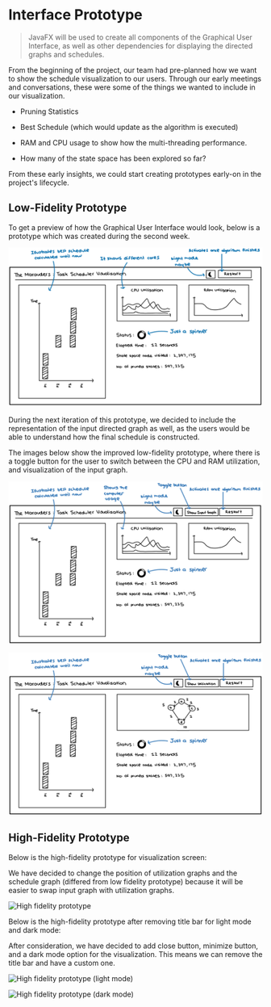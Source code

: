 # Interface Prototype

> JavaFX will be used to create all components of the Graphical User Interface, as well as other dependencies for displaying the directed graphs and schedules.

From the beginning of the project, our team had pre-planned how we want to show the schedule visualization to our users. Through our early meetings and conversations, these were some of the things we wanted to include in our visualization.

- Pruning Statistics

- Best Schedule (which would update as the algorithm is executed)

- RAM and CPU usage to show how the multi-threading performance.

- How many of the state space has been explored so far?

From these early insights, we could start creating prototypes early-on in the project's lifecycle.


## Low-Fidelity Prototype

To get a preview of how the Graphical User Interface would look, below is a prototype which was created during the second week.

![Low Fidelity Prototype](images/low-fidelity-prototype-old.png)

During the next iteration of this prototype, we decided to include the representation of the input directed graph as well, as the users would be able to understand how the final schedule is constructed. 

The images below show the improved low-fidelity prototype, where there is a toggle button for the user to switch between the CPU and RAM utilization, and visualization of the input graph.

![Low Fidelity Prototype](images/low-fidelity-prototype-1.png)

![Low Fidelity Prototype](images/low-fidelity-prototype-2.png)

## High-Fidelity Prototype

Below is the high-fidelity prototype for visualization screen:

We have decided to change the position of utilization graphs and the schedule graph (differed from low fidelity prototype) because it will be easier to swap input graph with utilization graphs.

![High fidelity prototype](/images/High-fidelity-prototype.png)



Below is the high-fidelity prototype after removing title bar for light mode and dark mode:

After consideration, we have decided to add close button, minimize button, and a dark mode option for the visualization. This means we can remove the title bar and have a custom one.

![High fidelity prototype (light mode)](/images/High-fidelity-light-prototype.png)

![High fidelity prototype (dark mode)](/images/High-fidelity-dark-prototype.png)